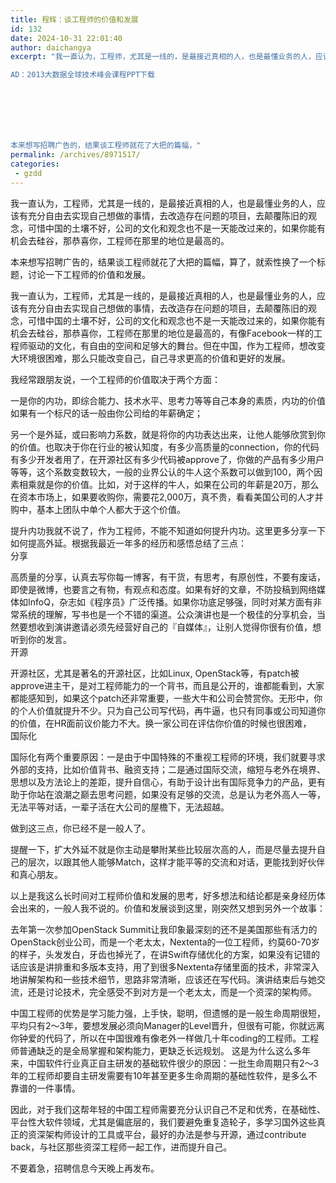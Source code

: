 ```yaml
---
title: 程辉：谈工程师的价值和发展
id: 132
date: 2024-10-31 22:01:40
author: daichangya
excerpt: "我一直认为，工程师，尤其是一线的，是最接近真相的人，也是最懂业务的人，应该有充分自由去实现自己想做的事情，去改造存在问题的项目，去颠覆陈旧的观念，可惜中国的土壤不好，公司的文化和观念也不是一天能改过来的，如果你能有机会去硅谷，那恭喜你，工程师在那里的地位是最高的。

AD：2013大数据全球技术峰会课程PPT下载







本来想写招聘广告的，结果谈工程师就花了大把的篇幅，"
permalink: /archives/8971517/
categories:
 - gzdd
---
```




我一直认为，工程师，尤其是一线的，是最接近真相的人，也是最懂业务的人，应该有充分自由去实现自己想做的事情，去改造存在问题的项目，去颠覆陈旧的观念，可惜中国的土壤不好，公司的文化和观念也不是一天能改过来的，如果你能有机会去硅谷，那恭喜你，工程师在那里的地位是最高的。



本来想写招聘广告的，结果谈工程师就花了大把的篇幅，算了，就索性换了一个标题，讨论一下工程师的价&#20540;和发展。


我一直认为，工程师，尤其是一线的，是最接近真相的人，也是最懂业务的人，应该有充分自由去实现自己想做的事情，去改造存在问题的项目，去颠覆陈旧的观念，可惜中国的土壤不好，公司的文化和观念也不是一天能改过来的，如果你能有机会去硅谷，那恭喜你，工程师在那里的地位是最高的，有像Facebook一样的工程师驱动的文化，有自由的空间和足够大的舞台。但在中国，作为工程师，想改变大环境很困难，那么只能改变自己，自己寻求更高的价&#20540;和更好的发展。


我经常跟朋友说，一个工程师的价&#20540;取决于两个方面：


一是你的内功，即综合能力、技术水平、思考力等等自己本身的素质，内功的价&#20540;如果有一个标尺的话一般由你公司给的年薪确定；


另一个是外延，或曰影响力系数，就是将你的内功表达出来，让他人能够欣赏到你的价&#20540;。也取决于你在行业的被认知度，有多少高质量的connection，你的代码有多少开发者用了，在开源社区有多少代码被approve了，你做的产品有多少用户等等，这个系数变数较大，一般的业界公认的牛人这个系数可以做到100，两个因素相乘就是你的价&#20540;。比如，对于这样的牛人，如果在公司的年薪是20万，那么在资本市场上，如果要收购你，需要花2,000万，真不贵，看看美国公司的人才并购中，基本上团队中单个人都大于这个价&#20540;。


提升内功我就不说了，作为工程师，不能不知道如何提升内功。这里更多分享一下如何提高外延。根据我最近一年多的经历和感悟总结了三点：<br style="clear:both; width:0px; height:0px">
分享


高质量的分享，认真去写你每一博客，有干货，有思考，有原创性，不要有废话，即使是微博，也要言之有物，有观点和态度。如果有好的文章，不防投稿到网络媒体如InfoQ，杂志如《程序员》广泛传播。如果你功底足够强，同时对某方面有非常系统的理解，写书也是一个不错的渠道。公众演讲也是一个极佳的分享机会，当然要想收到演讲邀请必须先经营好自己的『自媒体』，让别人觉得你很有价&#20540;，想听到你的发言。<br style="clear:both; width:0px; height:0px">
开源


开源社区，尤其是著名的开源社区，比如Linux, OpenStack等，有patch被approve进主干，是对工程师能力的一个背书，而且是公开的，谁都能看到，大家都能感知到，如果这个patch还非常重要，一些大牛和公司会赞赏你。无形中，你的个人价&#20540;就提升不少。只为自己公司写代码，再牛&#36924;，也只有同事或公司知道你的价&#20540;，在HR面前议价能力不大。换一家公司在评估你价&#20540;的时候也很困难，<br style="clear:both; width:0px; height:0px">
国际化


国际化有两个重要原因：一是由于中国特殊的不重视工程师的环境，我们就要寻求外部的支持，比如价&#20540;背书、融资支持；二是通过国际交流，缩短与老外在境界、思想以及方法论上的差距，提升自信心，有助于设计出有国际竞争力的产品，更有助于你站在浪潮之巅去思考问题，如果没有足够的交流，总是认为老外高人一等，无法平等对话，一辈子活在大公司的屋檐下，无法超越。


做到这三点，你已经不是一般人了。


提醒一下，扩大外延不就是你主动是攀附某些比较层次高的人，而是尽量去提升自己的层次，以跟其他人能够Match，这样才能平等的交流和对话，更能找到好伙伴和真心朋友。


以上是我这么长时间对工程师价&#20540;和发展的思考，好多想法和结论都是亲身经历体会出来的，一般人我不说的。价&#20540;和发展谈到这里，刚突然又想到另外一个故事：


去年第一次参加OpenStack Summit让我印象最深刻的还不是美国那些有活力的OpenStack创业公司，而是一个老太太，Nextenta的一位工程师，约莫60-70岁的样子，头发发白，牙齿也掉光了，在讲Swift存储优化的方案，如果没有记错的话应该是讲排重和多版本支持，用了到很多Nextenta存储里面的技术，非常深入地讲解架构和一些技术细节，思路非常清晰，应该还在写代码。演讲结束后与她交流，还是讨论技术，完全感受不到对方是一个老太太，而是一个资深的架构师。


中国工程师的优势是学习能力强，上手快，聪明，但遗憾的是一般生命周期很短，平均只有2～3年，要想发展必须向Manager的Level晋升，但很有可能，你就远离你钟爱的代码了，所以在中国很难有像老外一样做几十年coding的工程师。工程师普通缺乏的是全局掌握和架构能力，更缺乏长远规划。 这是为什么这么多年来，中国软件行业真正自主研发的基础软件很少的原因：一批生命周期只有2～3年的工程师却要自主研发需要有10年甚至更多生命周期的基础性软件，是多么不靠谱的一件事情。


因此，对于我们这帮年轻的中国工程师需要充分认识自己不足和优秀，在基础性、平台性大软件领域，尤其是偏底层的，我们要避免重复造轮子，多学习国外这些真正的资深架构师设计的工具或平台，最好的办法是参与开源，通过contribute back，与社区那些资深工程师一起工作，进而提升自己。


不要着急，招聘信息今天晚上再发布。

